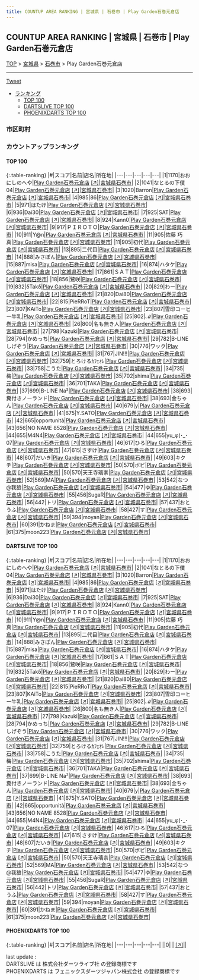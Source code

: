 ```yaml
---
title: COUNTUP AREA RANKING | 宮城県 | 石巻市 | Play Garden石巻元倉店
---
```

## COUNTUP AREA RANKING | 宮城県 | 石巻市 | Play Garden石巻元倉店

[TOP](/darts/rank/) > [宮城県](/darts/rank/宮城県/) > [石巻市](/darts/rank/宮城県/石巻市/) > Play Garden石巻元倉店

___

<a href="https://twitter.com/share?ref_src=twsrc%5Etfw" data-text="COUNTUP AREA RANKING | 宮城県石巻市Play Garden石巻元倉店" class="twitter-share-button" data-hashtags="DARTSLIVE,PHOENIXDARTS,darts,ダーツ" data-show-count="false">Tweet</a>

* [ランキング](#カウントアップランキング)
    * [TOP 100](#top-100)
    * [DARTSLIVE TOP 100](#dartslive-top-100)
    * [PHOENIXDARTS TOP 100](#phoenixdarts-top-100)

### 市区町村

<ul>

</ul>

### カウントアップランキング

#### TOP 100



{:.table-ranking}
|#|スコア|名前|店名|所在地|
|---|---|---|---|---|
|1|1170|<span class="rank-name-dl">おおにしのへや</span>|<a href="/darts/rank/shops/adc8526e7170e2735f9f3321c1147265.html">Play Garden石巻元倉店</a> <a href="https://search.dartslive.com/jp/shop/adc8526e7170e2735f9f3321c1147265">[↗]</a>|<a href="/darts/rank/宮城県/石巻市">宮城県石巻市</a>|
|2|1041|<span class="rank-name-dl">なとるの下僕04</span>|<a href="/darts/rank/shops/adc8526e7170e2735f9f3321c1147265.html">Play Garden石巻元倉店</a> <a href="https://search.dartslive.com/jp/shop/adc8526e7170e2735f9f3321c1147265">[↗]</a>|<a href="/darts/rank/宮城県/石巻市">宮城県石巻市</a>|
|3|1020|<span class="rank-name-dl">Barron</span>|<a href="/darts/rank/shops/adc8526e7170e2735f9f3321c1147265.html">Play Garden石巻元倉店</a> <a href="https://search.dartslive.com/jp/shop/adc8526e7170e2735f9f3321c1147265">[↗]</a>|<a href="/darts/rank/宮城県/石巻市">宮城県石巻市</a>|
|4|985|<span class="rank-name-dl">86</span>|<a href="/darts/rank/shops/adc8526e7170e2735f9f3321c1147265.html">Play Garden石巻元倉店</a> <a href="https://search.dartslive.com/jp/shop/adc8526e7170e2735f9f3321c1147265">[↗]</a>|<a href="/darts/rank/宮城県/石巻市">宮城県石巻市</a>|
|5|971|<span class="rank-name-dl">はたけ</span>|<a href="/darts/rank/shops/adc8526e7170e2735f9f3321c1147265.html">Play Garden石巻元倉店</a> <a href="https://search.dartslive.com/jp/shop/adc8526e7170e2735f9f3321c1147265">[↗]</a>|<a href="/darts/rank/宮城県/石巻市">宮城県石巻市</a>|
|6|936|<span class="rank-name-dl">Dai30</span>|<a href="/darts/rank/shops/adc8526e7170e2735f9f3321c1147265.html">Play Garden石巻元倉店</a> <a href="https://search.dartslive.com/jp/shop/adc8526e7170e2735f9f3321c1147265">[↗]</a>|<a href="/darts/rank/宮城県/石巻市">宮城県石巻市</a>|
|7|925|<span class="rank-name-dl">SAT</span>|<a href="/darts/rank/shops/adc8526e7170e2735f9f3321c1147265.html">Play Garden石巻元倉店</a> <a href="https://search.dartslive.com/jp/shop/adc8526e7170e2735f9f3321c1147265">[↗]</a>|<a href="/darts/rank/宮城県/石巻市">宮城県石巻市</a>|
|8|924|<span class="rank-name-dl">Kann0</span>|<a href="/darts/rank/shops/adc8526e7170e2735f9f3321c1147265.html">Play Garden石巻元倉店</a> <a href="https://search.dartslive.com/jp/shop/adc8526e7170e2735f9f3321c1147265">[↗]</a>|<a href="/darts/rank/宮城県/石巻市">宮城県石巻市</a>|
|9|917|<span class="rank-name-dl">ＰＩＲＯＴＯ</span>|<a href="/darts/rank/shops/adc8526e7170e2735f9f3321c1147265.html">Play Garden石巻元倉店</a> <a href="https://search.dartslive.com/jp/shop/adc8526e7170e2735f9f3321c1147265">[↗]</a>|<a href="/darts/rank/宮城県/石巻市">宮城県石巻市</a>|
|10|911|<span class="rank-name-dl">Y@n</span>|<a href="/darts/rank/shops/adc8526e7170e2735f9f3321c1147265.html">Play Garden石巻元倉店</a> <a href="https://search.dartslive.com/jp/shop/adc8526e7170e2735f9f3321c1147265">[↗]</a>|<a href="/darts/rank/宮城県/石巻市">宮城県石巻市</a>|
|11|905|<span class="rank-name-dl">佐藤 巧真</span>|<a href="/darts/rank/shops/adc8526e7170e2735f9f3321c1147265.html">Play Garden石巻元倉店</a> <a href="https://search.dartslive.com/jp/shop/adc8526e7170e2735f9f3321c1147265">[↗]</a>|<a href="/darts/rank/宮城県/石巻市">宮城県石巻市</a>|
|11|905|<span class="rank-name-dl">初代</span>|<a href="/darts/rank/shops/adc8526e7170e2735f9f3321c1147265.html">Play Garden石巻元倉店</a> <a href="https://search.dartslive.com/jp/shop/adc8526e7170e2735f9f3321c1147265">[↗]</a>|<a href="/darts/rank/宮城県/石巻市">宮城県石巻市</a>|
|13|895|<span class="rank-name-dl">二代目</span>|<a href="/darts/rank/shops/adc8526e7170e2735f9f3321c1147265.html">Play Garden石巻元倉店</a> <a href="https://search.dartslive.com/jp/shop/adc8526e7170e2735f9f3321c1147265">[↗]</a>|<a href="/darts/rank/宮城県/石巻市">宮城県石巻市</a>|
|14|888|<span class="rank-name-dl">みさぽん</span>|<a href="/darts/rank/shops/adc8526e7170e2735f9f3321c1147265.html">Play Garden石巻元倉店</a> <a href="https://search.dartslive.com/jp/shop/adc8526e7170e2735f9f3321c1147265">[↗]</a>|<a href="/darts/rank/宮城県/石巻市">宮城県石巻市</a>|
|15|887|<span class="rank-name-dl">misa</span>|<a href="/darts/rank/shops/adc8526e7170e2735f9f3321c1147265.html">Play Garden石巻元倉店</a> <a href="https://search.dartslive.com/jp/shop/adc8526e7170e2735f9f3321c1147265">[↗]</a>|<a href="/darts/rank/宮城県/石巻市">宮城県石巻市</a>|
|16|874|<span class="rank-name-dl">ハタケ</span>|<a href="/darts/rank/shops/adc8526e7170e2735f9f3321c1147265.html">Play Garden石巻元倉店</a> <a href="https://search.dartslive.com/jp/shop/adc8526e7170e2735f9f3321c1147265">[↗]</a>|<a href="/darts/rank/宮城県/石巻市">宮城県石巻市</a>|
|17|861|<span class="rank-name-dl">ＳＡＴ</span>|<a href="/darts/rank/shops/adc8526e7170e2735f9f3321c1147265.html">Play Garden石巻元倉店</a> <a href="https://search.dartslive.com/jp/shop/adc8526e7170e2735f9f3321c1147265">[↗]</a>|<a href="/darts/rank/宮城県/石巻市">宮城県石巻市</a>|
|18|856|<span class="rank-name-dl">鷺咲</span>|<a href="/darts/rank/shops/adc8526e7170e2735f9f3321c1147265.html">Play Garden石巻元倉店</a> <a href="https://search.dartslive.com/jp/shop/adc8526e7170e2735f9f3321c1147265">[↗]</a>|<a href="/darts/rank/宮城県/石巻市">宮城県石巻市</a>|
|19|832|<span class="rank-name-dl">δTakδ</span>|<a href="/darts/rank/shops/adc8526e7170e2735f9f3321c1147265.html">Play Garden石巻元倉店</a> <a href="https://search.dartslive.com/jp/shop/adc8526e7170e2735f9f3321c1147265">[↗]</a>|<a href="/darts/rank/宮城県/石巻市">宮城県石巻市</a>|
|20|829|<span class="rank-name-dl">わー</span>|<a href="/darts/rank/shops/adc8526e7170e2735f9f3321c1147265.html">Play Garden石巻元倉店</a> <a href="https://search.dartslive.com/jp/shop/adc8526e7170e2735f9f3321c1147265">[↗]</a>|<a href="/darts/rank/宮城県/石巻市">宮城県石巻市</a>|
|21|820|<span class="rank-name-dl">Dai80</span>|<a href="/darts/rank/shops/adc8526e7170e2735f9f3321c1147265.html">Play Garden石巻元倉店</a> <a href="https://search.dartslive.com/jp/shop/adc8526e7170e2735f9f3321c1147265">[↗]</a>|<a href="/darts/rank/宮城県/石巻市">宮城県石巻市</a>|
|22|815|<span class="rank-name-dl">PieRRoT</span>|<a href="/darts/rank/shops/adc8526e7170e2735f9f3321c1147265.html">Play Garden石巻元倉店</a> <a href="https://search.dartslive.com/jp/shop/adc8526e7170e2735f9f3321c1147265">[↗]</a>|<a href="/darts/rank/宮城県/石巻市">宮城県石巻市</a>|
|23|807|<span class="rank-name-dl">KAiTo</span>|<a href="/darts/rank/shops/adc8526e7170e2735f9f3321c1147265.html">Play Garden石巻元倉店</a> <a href="https://search.dartslive.com/jp/shop/adc8526e7170e2735f9f3321c1147265">[↗]</a>|<a href="/darts/rank/宮城県/石巻市">宮城県石巻市</a>|
|23|807|<span class="rank-name-dl">雪印コーヒー牛乳</span>|<a href="/darts/rank/shops/adc8526e7170e2735f9f3321c1147265.html">Play Garden石巻元倉店</a> <a href="https://search.dartslive.com/jp/shop/adc8526e7170e2735f9f3321c1147265">[↗]</a>|<a href="/darts/rank/宮城県/石巻市">宮城県石巻市</a>|
|25|802|<span class="rank-name-dl">ℳ</span>|<a href="/darts/rank/shops/adc8526e7170e2735f9f3321c1147265.html">Play Garden石巻元倉店</a> <a href="https://search.dartslive.com/jp/shop/adc8526e7170e2735f9f3321c1147265">[↗]</a>|<a href="/darts/rank/宮城県/石巻市">宮城県石巻市</a>|
|26|800|<span class="rank-name-dl">名も無き人</span>|<a href="/darts/rank/shops/adc8526e7170e2735f9f3321c1147265.html">Play Garden石巻元倉店</a> <a href="https://search.dartslive.com/jp/shop/adc8526e7170e2735f9f3321c1147265">[↗]</a>|<a href="/darts/rank/宮城県/石巻市">宮城県石巻市</a>|
|27|798|<span class="rank-name-dl">Kazuki</span>|<a href="/darts/rank/shops/adc8526e7170e2735f9f3321c1147265.html">Play Garden石巻元倉店</a> <a href="https://search.dartslive.com/jp/shop/adc8526e7170e2735f9f3321c1147265">[↗]</a>|<a href="/darts/rank/宮城県/石巻市">宮城県石巻市</a>|
|28|794|<span class="rank-name-dl">かめっち</span>|<a href="/darts/rank/shops/adc8526e7170e2735f9f3321c1147265.html">Play Garden石巻元倉店</a> <a href="https://search.dartslive.com/jp/shop/adc8526e7170e2735f9f3321c1147265">[↗]</a>|<a href="/darts/rank/宮城県/石巻市">宮城県石巻市</a>|
|29|782|<span class="rank-name-dl">B-LINEしげぞう</span>|<a href="/darts/rank/shops/adc8526e7170e2735f9f3321c1147265.html">Play Garden石巻元倉店</a> <a href="https://search.dartslive.com/jp/shop/adc8526e7170e2735f9f3321c1147265">[↗]</a>|<a href="/darts/rank/宮城県/石巻市">宮城県石巻市</a>|
|30|776|<span class="rank-name-dl">ワック</span>|<a href="/darts/rank/shops/adc8526e7170e2735f9f3321c1147265.html">Play Garden石巻元倉店</a> <a href="https://search.dartslive.com/jp/shop/adc8526e7170e2735f9f3321c1147265">[↗]</a>|<a href="/darts/rank/宮城県/石巻市">宮城県石巻市</a>|
|31|767|<span class="rank-name-dl">JIN!!!</span>|<a href="/darts/rank/shops/adc8526e7170e2735f9f3321c1147265.html">Play Garden石巻元倉店</a> <a href="https://search.dartslive.com/jp/shop/adc8526e7170e2735f9f3321c1147265">[↗]</a>|<a href="/darts/rank/宮城県/石巻市">宮城県石巻市</a>|
|32|759|<span class="rank-name-dl">とろけるｶﾌｪｵﾚ</span>|<a href="/darts/rank/shops/adc8526e7170e2735f9f3321c1147265.html">Play Garden石巻元倉店</a> <a href="https://search.dartslive.com/jp/shop/adc8526e7170e2735f9f3321c1147265">[↗]</a>|<a href="/darts/rank/宮城県/石巻市">宮城県石巻市</a>|
|33|758|<span class="rank-name-dl">こうた</span>|<a href="/darts/rank/shops/adc8526e7170e2735f9f3321c1147265.html">Play Garden石巻元倉店</a> <a href="https://search.dartslive.com/jp/shop/adc8526e7170e2735f9f3321c1147265">[↗]</a>|<a href="/darts/rank/宮城県/石巻市">宮城県石巻市</a>|
|34|735|<span class="rank-name-dl">梅</span>|<a href="/darts/rank/shops/adc8526e7170e2735f9f3321c1147265.html">Play Garden石巻元倉店</a> <a href="https://search.dartslive.com/jp/shop/adc8526e7170e2735f9f3321c1147265">[↗]</a>|<a href="/darts/rank/宮城県/石巻市">宮城県石巻市</a>|
|35|702|<span class="rank-name-dl">shima</span>|<a href="/darts/rank/shops/adc8526e7170e2735f9f3321c1147265.html">Play Garden石巻元倉店</a> <a href="https://search.dartslive.com/jp/shop/adc8526e7170e2735f9f3321c1147265">[↗]</a>|<a href="/darts/rank/宮城県/石巻市">宮城県石巻市</a>|
|36|701|<span class="rank-name-dl">TAKA</span>|<a href="/darts/rank/shops/adc8526e7170e2735f9f3321c1147265.html">Play Garden石巻元倉店</a> <a href="https://search.dartslive.com/jp/shop/adc8526e7170e2735f9f3321c1147265">[↗]</a>|<a href="/darts/rank/宮城県/石巻市">宮城県石巻市</a>|
|37|699|<span class="rank-name-dl">B-LINE Na²</span>|<a href="/darts/rank/shops/adc8526e7170e2735f9f3321c1147265.html">Play Garden石巻元倉店</a> <a href="https://search.dartslive.com/jp/shop/adc8526e7170e2735f9f3321c1147265">[↗]</a>|<a href="/darts/rank/宮城県/石巻市">宮城県石巻市</a>|
|38|693|<span class="rank-name-dl">糞付きノーランド</span>|<a href="/darts/rank/shops/adc8526e7170e2735f9f3321c1147265.html">Play Garden石巻元倉店</a> <a href="https://search.dartslive.com/jp/shop/adc8526e7170e2735f9f3321c1147265">[↗]</a>|<a href="/darts/rank/宮城県/石巻市">宮城県石巻市</a>|
|38|693|<span class="rank-name-dl">金ちゃん</span>|<a href="/darts/rank/shops/adc8526e7170e2735f9f3321c1147265.html">Play Garden石巻元倉店</a> <a href="https://search.dartslive.com/jp/shop/adc8526e7170e2735f9f3321c1147265">[↗]</a>|<a href="/darts/rank/宮城県/石巻市">宮城県石巻市</a>|
|40|679|<span class="rank-name-dl">y</span>|<a href="/darts/rank/shops/adc8526e7170e2735f9f3321c1147265.html">Play Garden石巻元倉店</a> <a href="https://search.dartslive.com/jp/shop/adc8526e7170e2735f9f3321c1147265">[↗]</a>|<a href="/darts/rank/宮城県/石巻市">宮城県石巻市</a>|
|41|675|<span class="rank-name-dl">Y.SATO</span>|<a href="/darts/rank/shops/adc8526e7170e2735f9f3321c1147265.html">Play Garden石巻元倉店</a> <a href="https://search.dartslive.com/jp/shop/adc8526e7170e2735f9f3321c1147265">[↗]</a>|<a href="/darts/rank/宮城県/石巻市">宮城県石巻市</a>|
|42|665|<span class="rank-name-dl">opportunità</span>|<a href="/darts/rank/shops/adc8526e7170e2735f9f3321c1147265.html">Play Garden石巻元倉店</a> <a href="https://search.dartslive.com/jp/shop/adc8526e7170e2735f9f3321c1147265">[↗]</a>|<a href="/darts/rank/宮城県/石巻市">宮城県石巻市</a>|
|43|656|<span class="rank-name-dl">NO NAME 8528</span>|<a href="/darts/rank/shops/adc8526e7170e2735f9f3321c1147265.html">Play Garden石巻元倉店</a> <a href="https://search.dartslive.com/jp/shop/adc8526e7170e2735f9f3321c1147265">[↗]</a>|<a href="/darts/rank/宮城県/石巻市">宮城県石巻市</a>|
|44|655|<span class="rank-name-dl">M4N4</span>|<a href="/darts/rank/shops/adc8526e7170e2735f9f3321c1147265.html">Play Garden石巻元倉店</a> <a href="https://search.dartslive.com/jp/shop/adc8526e7170e2735f9f3321c1147265">[↗]</a>|<a href="/darts/rank/宮城県/石巻市">宮城県石巻市</a>|
|44|655|<span class="rank-name-dl">yu_φ(･_･07</span>|<a href="/darts/rank/shops/adc8526e7170e2735f9f3321c1147265.html">Play Garden石巻元倉店</a> <a href="https://search.dartslive.com/jp/shop/adc8526e7170e2735f9f3321c1147265">[↗]</a>|<a href="/darts/rank/宮城県/石巻市">宮城県石巻市</a>|
|46|617|<span class="rank-name-dl">ひろ</span>|<a href="/darts/rank/shops/adc8526e7170e2735f9f3321c1147265.html">Play Garden石巻元倉店</a> <a href="https://search.dartslive.com/jp/shop/adc8526e7170e2735f9f3321c1147265">[↗]</a>|<a href="/darts/rank/宮城県/石巻市">宮城県石巻市</a>|
|47|615|<span class="rank-name-dl">さすけ</span>|<a href="/darts/rank/shops/adc8526e7170e2735f9f3321c1147265.html">Play Garden石巻元倉店</a> <a href="https://search.dartslive.com/jp/shop/adc8526e7170e2735f9f3321c1147265">[↗]</a>|<a href="/darts/rank/宮城県/石巻市">宮城県石巻市</a>|
|48|607|<span class="rank-name-dl">だいき</span>|<a href="/darts/rank/shops/adc8526e7170e2735f9f3321c1147265.html">Play Garden石巻元倉店</a> <a href="https://search.dartslive.com/jp/shop/adc8526e7170e2735f9f3321c1147265">[↗]</a>|<a href="/darts/rank/宮城県/石巻市">宮城県石巻市</a>|
|49|603|<span class="rank-name-dl">キクチ</span>|<a href="/darts/rank/shops/adc8526e7170e2735f9f3321c1147265.html">Play Garden石巻元倉店</a> <a href="https://search.dartslive.com/jp/shop/adc8526e7170e2735f9f3321c1147265">[↗]</a>|<a href="/darts/rank/宮城県/石巻市">宮城県石巻市</a>|
|50|570|<span class="rank-name-dl">ボビ</span>|<a href="/darts/rank/shops/adc8526e7170e2735f9f3321c1147265.html">Play Garden石巻元倉店</a> <a href="https://search.dartslive.com/jp/shop/adc8526e7170e2735f9f3321c1147265">[↗]</a>|<a href="/darts/rank/宮城県/石巻市">宮城県石巻市</a>|
|50|570|<span class="rank-name-dl">天王寺璃柰</span>|<a href="/darts/rank/shops/adc8526e7170e2735f9f3321c1147265.html">Play Garden石巻元倉店</a> <a href="https://search.dartslive.com/jp/shop/adc8526e7170e2735f9f3321c1147265">[↗]</a>|<a href="/darts/rank/宮城県/石巻市">宮城県石巻市</a>|
|52|569|<span class="rank-name-dl">MA</span>|<a href="/darts/rank/shops/adc8526e7170e2735f9f3321c1147265.html">Play Garden石巻元倉店</a> <a href="https://search.dartslive.com/jp/shop/adc8526e7170e2735f9f3321c1147265">[↗]</a>|<a href="/darts/rank/宮城県/石巻市">宮城県石巻市</a>|
|53|542|<span class="rank-name-dl">なつ@我狼</span>|<a href="/darts/rank/shops/adc8526e7170e2735f9f3321c1147265.html">Play Garden石巻元倉店</a> <a href="https://search.dartslive.com/jp/shop/adc8526e7170e2735f9f3321c1147265">[↗]</a>|<a href="/darts/rank/宮城県/石巻市">宮城県石巻市</a>|
|54|477|<span class="rank-name-dl">ゆ</span>|<a href="/darts/rank/shops/adc8526e7170e2735f9f3321c1147265.html">Play Garden石巻元倉店</a> <a href="https://search.dartslive.com/jp/shop/adc8526e7170e2735f9f3321c1147265">[↗]</a>|<a href="/darts/rank/宮城県/石巻市">宮城県石巻市</a>|
|55|456|<span class="rank-name-dl">SugaR</span>|<a href="/darts/rank/shops/adc8526e7170e2735f9f3321c1147265.html">Play Garden石巻元倉店</a> <a href="https://search.dartslive.com/jp/shop/adc8526e7170e2735f9f3321c1147265">[↗]</a>|<a href="/darts/rank/宮城県/石巻市">宮城県石巻市</a>|
|56|442|<span class="rank-name-dl">トリ</span>|<a href="/darts/rank/shops/adc8526e7170e2735f9f3321c1147265.html">Play Garden石巻元倉店</a> <a href="https://search.dartslive.com/jp/shop/adc8526e7170e2735f9f3321c1147265">[↗]</a>|<a href="/darts/rank/宮城県/石巻市">宮城県石巻市</a>|
|57|437|<span class="rank-name-dl">おとうふ</span>|<a href="/darts/rank/shops/adc8526e7170e2735f9f3321c1147265.html">Play Garden石巻元倉店</a> <a href="https://search.dartslive.com/jp/shop/adc8526e7170e2735f9f3321c1147265">[↗]</a>|<a href="/darts/rank/宮城県/石巻市">宮城県石巻市</a>|
|58|427|<span class="rank-name-dl">す</span>|<a href="/darts/rank/shops/adc8526e7170e2735f9f3321c1147265.html">Play Garden石巻元倉店</a> <a href="https://search.dartslive.com/jp/shop/adc8526e7170e2735f9f3321c1147265">[↗]</a>|<a href="/darts/rank/宮城県/石巻市">宮城県石巻市</a>|
|59|394|<span class="rank-name-dl">moyan</span>|<a href="/darts/rank/shops/adc8526e7170e2735f9f3321c1147265.html">Play Garden石巻元倉店</a> <a href="https://search.dartslive.com/jp/shop/adc8526e7170e2735f9f3321c1147265">[↗]</a>|<a href="/darts/rank/宮城県/石巻市">宮城県石巻市</a>|
|60|391|<span class="rank-name-dl">かねま</span>|<a href="/darts/rank/shops/adc8526e7170e2735f9f3321c1147265.html">Play Garden石巻元倉店</a> <a href="https://search.dartslive.com/jp/shop/adc8526e7170e2735f9f3321c1147265">[↗]</a>|<a href="/darts/rank/宮城県/石巻市">宮城県石巻市</a>|
|61|375|<span class="rank-name-dl">moon223</span>|<a href="/darts/rank/shops/adc8526e7170e2735f9f3321c1147265.html">Play Garden石巻元倉店</a> <a href="https://search.dartslive.com/jp/shop/adc8526e7170e2735f9f3321c1147265">[↗]</a>|<a href="/darts/rank/宮城県/石巻市">宮城県石巻市</a>|


#### DARTSLIVE TOP 100



{:.table-ranking}
|#|スコア|名前|店名|所在地|
|---|---|---|---|---|
|1|1170|<span class="rank-name-dl">おおにしのへや</span>|<a href="/darts/rank/shops/adc8526e7170e2735f9f3321c1147265.html">Play Garden石巻元倉店</a> <a href="https://search.dartslive.com/jp/shop/adc8526e7170e2735f9f3321c1147265">[↗]</a>|<a href="/darts/rank/宮城県/石巻市">宮城県石巻市</a>|
|2|1041|<span class="rank-name-dl">なとるの下僕04</span>|<a href="/darts/rank/shops/adc8526e7170e2735f9f3321c1147265.html">Play Garden石巻元倉店</a> <a href="https://search.dartslive.com/jp/shop/adc8526e7170e2735f9f3321c1147265">[↗]</a>|<a href="/darts/rank/宮城県/石巻市">宮城県石巻市</a>|
|3|1020|<span class="rank-name-dl">Barron</span>|<a href="/darts/rank/shops/adc8526e7170e2735f9f3321c1147265.html">Play Garden石巻元倉店</a> <a href="https://search.dartslive.com/jp/shop/adc8526e7170e2735f9f3321c1147265">[↗]</a>|<a href="/darts/rank/宮城県/石巻市">宮城県石巻市</a>|
|4|985|<span class="rank-name-dl">86</span>|<a href="/darts/rank/shops/adc8526e7170e2735f9f3321c1147265.html">Play Garden石巻元倉店</a> <a href="https://search.dartslive.com/jp/shop/adc8526e7170e2735f9f3321c1147265">[↗]</a>|<a href="/darts/rank/宮城県/石巻市">宮城県石巻市</a>|
|5|971|<span class="rank-name-dl">はたけ</span>|<a href="/darts/rank/shops/adc8526e7170e2735f9f3321c1147265.html">Play Garden石巻元倉店</a> <a href="https://search.dartslive.com/jp/shop/adc8526e7170e2735f9f3321c1147265">[↗]</a>|<a href="/darts/rank/宮城県/石巻市">宮城県石巻市</a>|
|6|936|<span class="rank-name-dl">Dai30</span>|<a href="/darts/rank/shops/adc8526e7170e2735f9f3321c1147265.html">Play Garden石巻元倉店</a> <a href="https://search.dartslive.com/jp/shop/adc8526e7170e2735f9f3321c1147265">[↗]</a>|<a href="/darts/rank/宮城県/石巻市">宮城県石巻市</a>|
|7|925|<span class="rank-name-dl">SAT</span>|<a href="/darts/rank/shops/adc8526e7170e2735f9f3321c1147265.html">Play Garden石巻元倉店</a> <a href="https://search.dartslive.com/jp/shop/adc8526e7170e2735f9f3321c1147265">[↗]</a>|<a href="/darts/rank/宮城県/石巻市">宮城県石巻市</a>|
|8|924|<span class="rank-name-dl">Kann0</span>|<a href="/darts/rank/shops/adc8526e7170e2735f9f3321c1147265.html">Play Garden石巻元倉店</a> <a href="https://search.dartslive.com/jp/shop/adc8526e7170e2735f9f3321c1147265">[↗]</a>|<a href="/darts/rank/宮城県/石巻市">宮城県石巻市</a>|
|9|917|<span class="rank-name-dl">ＰＩＲＯＴＯ</span>|<a href="/darts/rank/shops/adc8526e7170e2735f9f3321c1147265.html">Play Garden石巻元倉店</a> <a href="https://search.dartslive.com/jp/shop/adc8526e7170e2735f9f3321c1147265">[↗]</a>|<a href="/darts/rank/宮城県/石巻市">宮城県石巻市</a>|
|10|911|<span class="rank-name-dl">Y@n</span>|<a href="/darts/rank/shops/adc8526e7170e2735f9f3321c1147265.html">Play Garden石巻元倉店</a> <a href="https://search.dartslive.com/jp/shop/adc8526e7170e2735f9f3321c1147265">[↗]</a>|<a href="/darts/rank/宮城県/石巻市">宮城県石巻市</a>|
|11|905|<span class="rank-name-dl">佐藤 巧真</span>|<a href="/darts/rank/shops/adc8526e7170e2735f9f3321c1147265.html">Play Garden石巻元倉店</a> <a href="https://search.dartslive.com/jp/shop/adc8526e7170e2735f9f3321c1147265">[↗]</a>|<a href="/darts/rank/宮城県/石巻市">宮城県石巻市</a>|
|11|905|<span class="rank-name-dl">初代</span>|<a href="/darts/rank/shops/adc8526e7170e2735f9f3321c1147265.html">Play Garden石巻元倉店</a> <a href="https://search.dartslive.com/jp/shop/adc8526e7170e2735f9f3321c1147265">[↗]</a>|<a href="/darts/rank/宮城県/石巻市">宮城県石巻市</a>|
|13|895|<span class="rank-name-dl">二代目</span>|<a href="/darts/rank/shops/adc8526e7170e2735f9f3321c1147265.html">Play Garden石巻元倉店</a> <a href="https://search.dartslive.com/jp/shop/adc8526e7170e2735f9f3321c1147265">[↗]</a>|<a href="/darts/rank/宮城県/石巻市">宮城県石巻市</a>|
|14|888|<span class="rank-name-dl">みさぽん</span>|<a href="/darts/rank/shops/adc8526e7170e2735f9f3321c1147265.html">Play Garden石巻元倉店</a> <a href="https://search.dartslive.com/jp/shop/adc8526e7170e2735f9f3321c1147265">[↗]</a>|<a href="/darts/rank/宮城県/石巻市">宮城県石巻市</a>|
|15|887|<span class="rank-name-dl">misa</span>|<a href="/darts/rank/shops/adc8526e7170e2735f9f3321c1147265.html">Play Garden石巻元倉店</a> <a href="https://search.dartslive.com/jp/shop/adc8526e7170e2735f9f3321c1147265">[↗]</a>|<a href="/darts/rank/宮城県/石巻市">宮城県石巻市</a>|
|16|874|<span class="rank-name-dl">ハタケ</span>|<a href="/darts/rank/shops/adc8526e7170e2735f9f3321c1147265.html">Play Garden石巻元倉店</a> <a href="https://search.dartslive.com/jp/shop/adc8526e7170e2735f9f3321c1147265">[↗]</a>|<a href="/darts/rank/宮城県/石巻市">宮城県石巻市</a>|
|17|861|<span class="rank-name-dl">ＳＡＴ</span>|<a href="/darts/rank/shops/adc8526e7170e2735f9f3321c1147265.html">Play Garden石巻元倉店</a> <a href="https://search.dartslive.com/jp/shop/adc8526e7170e2735f9f3321c1147265">[↗]</a>|<a href="/darts/rank/宮城県/石巻市">宮城県石巻市</a>|
|18|856|<span class="rank-name-dl">鷺咲</span>|<a href="/darts/rank/shops/adc8526e7170e2735f9f3321c1147265.html">Play Garden石巻元倉店</a> <a href="https://search.dartslive.com/jp/shop/adc8526e7170e2735f9f3321c1147265">[↗]</a>|<a href="/darts/rank/宮城県/石巻市">宮城県石巻市</a>|
|19|832|<span class="rank-name-dl">δTakδ</span>|<a href="/darts/rank/shops/adc8526e7170e2735f9f3321c1147265.html">Play Garden石巻元倉店</a> <a href="https://search.dartslive.com/jp/shop/adc8526e7170e2735f9f3321c1147265">[↗]</a>|<a href="/darts/rank/宮城県/石巻市">宮城県石巻市</a>|
|20|829|<span class="rank-name-dl">わー</span>|<a href="/darts/rank/shops/adc8526e7170e2735f9f3321c1147265.html">Play Garden石巻元倉店</a> <a href="https://search.dartslive.com/jp/shop/adc8526e7170e2735f9f3321c1147265">[↗]</a>|<a href="/darts/rank/宮城県/石巻市">宮城県石巻市</a>|
|21|820|<span class="rank-name-dl">Dai80</span>|<a href="/darts/rank/shops/adc8526e7170e2735f9f3321c1147265.html">Play Garden石巻元倉店</a> <a href="https://search.dartslive.com/jp/shop/adc8526e7170e2735f9f3321c1147265">[↗]</a>|<a href="/darts/rank/宮城県/石巻市">宮城県石巻市</a>|
|22|815|<span class="rank-name-dl">PieRRoT</span>|<a href="/darts/rank/shops/adc8526e7170e2735f9f3321c1147265.html">Play Garden石巻元倉店</a> <a href="https://search.dartslive.com/jp/shop/adc8526e7170e2735f9f3321c1147265">[↗]</a>|<a href="/darts/rank/宮城県/石巻市">宮城県石巻市</a>|
|23|807|<span class="rank-name-dl">KAiTo</span>|<a href="/darts/rank/shops/adc8526e7170e2735f9f3321c1147265.html">Play Garden石巻元倉店</a> <a href="https://search.dartslive.com/jp/shop/adc8526e7170e2735f9f3321c1147265">[↗]</a>|<a href="/darts/rank/宮城県/石巻市">宮城県石巻市</a>|
|23|807|<span class="rank-name-dl">雪印コーヒー牛乳</span>|<a href="/darts/rank/shops/adc8526e7170e2735f9f3321c1147265.html">Play Garden石巻元倉店</a> <a href="https://search.dartslive.com/jp/shop/adc8526e7170e2735f9f3321c1147265">[↗]</a>|<a href="/darts/rank/宮城県/石巻市">宮城県石巻市</a>|
|25|802|<span class="rank-name-dl">ℳ</span>|<a href="/darts/rank/shops/adc8526e7170e2735f9f3321c1147265.html">Play Garden石巻元倉店</a> <a href="https://search.dartslive.com/jp/shop/adc8526e7170e2735f9f3321c1147265">[↗]</a>|<a href="/darts/rank/宮城県/石巻市">宮城県石巻市</a>|
|26|800|<span class="rank-name-dl">名も無き人</span>|<a href="/darts/rank/shops/adc8526e7170e2735f9f3321c1147265.html">Play Garden石巻元倉店</a> <a href="https://search.dartslive.com/jp/shop/adc8526e7170e2735f9f3321c1147265">[↗]</a>|<a href="/darts/rank/宮城県/石巻市">宮城県石巻市</a>|
|27|798|<span class="rank-name-dl">Kazuki</span>|<a href="/darts/rank/shops/adc8526e7170e2735f9f3321c1147265.html">Play Garden石巻元倉店</a> <a href="https://search.dartslive.com/jp/shop/adc8526e7170e2735f9f3321c1147265">[↗]</a>|<a href="/darts/rank/宮城県/石巻市">宮城県石巻市</a>|
|28|794|<span class="rank-name-dl">かめっち</span>|<a href="/darts/rank/shops/adc8526e7170e2735f9f3321c1147265.html">Play Garden石巻元倉店</a> <a href="https://search.dartslive.com/jp/shop/adc8526e7170e2735f9f3321c1147265">[↗]</a>|<a href="/darts/rank/宮城県/石巻市">宮城県石巻市</a>|
|29|782|<span class="rank-name-dl">B-LINEしげぞう</span>|<a href="/darts/rank/shops/adc8526e7170e2735f9f3321c1147265.html">Play Garden石巻元倉店</a> <a href="https://search.dartslive.com/jp/shop/adc8526e7170e2735f9f3321c1147265">[↗]</a>|<a href="/darts/rank/宮城県/石巻市">宮城県石巻市</a>|
|30|776|<span class="rank-name-dl">ワック</span>|<a href="/darts/rank/shops/adc8526e7170e2735f9f3321c1147265.html">Play Garden石巻元倉店</a> <a href="https://search.dartslive.com/jp/shop/adc8526e7170e2735f9f3321c1147265">[↗]</a>|<a href="/darts/rank/宮城県/石巻市">宮城県石巻市</a>|
|31|767|<span class="rank-name-dl">JIN!!!</span>|<a href="/darts/rank/shops/adc8526e7170e2735f9f3321c1147265.html">Play Garden石巻元倉店</a> <a href="https://search.dartslive.com/jp/shop/adc8526e7170e2735f9f3321c1147265">[↗]</a>|<a href="/darts/rank/宮城県/石巻市">宮城県石巻市</a>|
|32|759|<span class="rank-name-dl">とろけるｶﾌｪｵﾚ</span>|<a href="/darts/rank/shops/adc8526e7170e2735f9f3321c1147265.html">Play Garden石巻元倉店</a> <a href="https://search.dartslive.com/jp/shop/adc8526e7170e2735f9f3321c1147265">[↗]</a>|<a href="/darts/rank/宮城県/石巻市">宮城県石巻市</a>|
|33|758|<span class="rank-name-dl">こうた</span>|<a href="/darts/rank/shops/adc8526e7170e2735f9f3321c1147265.html">Play Garden石巻元倉店</a> <a href="https://search.dartslive.com/jp/shop/adc8526e7170e2735f9f3321c1147265">[↗]</a>|<a href="/darts/rank/宮城県/石巻市">宮城県石巻市</a>|
|34|735|<span class="rank-name-dl">梅</span>|<a href="/darts/rank/shops/adc8526e7170e2735f9f3321c1147265.html">Play Garden石巻元倉店</a> <a href="https://search.dartslive.com/jp/shop/adc8526e7170e2735f9f3321c1147265">[↗]</a>|<a href="/darts/rank/宮城県/石巻市">宮城県石巻市</a>|
|35|702|<span class="rank-name-dl">shima</span>|<a href="/darts/rank/shops/adc8526e7170e2735f9f3321c1147265.html">Play Garden石巻元倉店</a> <a href="https://search.dartslive.com/jp/shop/adc8526e7170e2735f9f3321c1147265">[↗]</a>|<a href="/darts/rank/宮城県/石巻市">宮城県石巻市</a>|
|36|701|<span class="rank-name-dl">TAKA</span>|<a href="/darts/rank/shops/adc8526e7170e2735f9f3321c1147265.html">Play Garden石巻元倉店</a> <a href="https://search.dartslive.com/jp/shop/adc8526e7170e2735f9f3321c1147265">[↗]</a>|<a href="/darts/rank/宮城県/石巻市">宮城県石巻市</a>|
|37|699|<span class="rank-name-dl">B-LINE Na²</span>|<a href="/darts/rank/shops/adc8526e7170e2735f9f3321c1147265.html">Play Garden石巻元倉店</a> <a href="https://search.dartslive.com/jp/shop/adc8526e7170e2735f9f3321c1147265">[↗]</a>|<a href="/darts/rank/宮城県/石巻市">宮城県石巻市</a>|
|38|693|<span class="rank-name-dl">糞付きノーランド</span>|<a href="/darts/rank/shops/adc8526e7170e2735f9f3321c1147265.html">Play Garden石巻元倉店</a> <a href="https://search.dartslive.com/jp/shop/adc8526e7170e2735f9f3321c1147265">[↗]</a>|<a href="/darts/rank/宮城県/石巻市">宮城県石巻市</a>|
|38|693|<span class="rank-name-dl">金ちゃん</span>|<a href="/darts/rank/shops/adc8526e7170e2735f9f3321c1147265.html">Play Garden石巻元倉店</a> <a href="https://search.dartslive.com/jp/shop/adc8526e7170e2735f9f3321c1147265">[↗]</a>|<a href="/darts/rank/宮城県/石巻市">宮城県石巻市</a>|
|40|679|<span class="rank-name-dl">y</span>|<a href="/darts/rank/shops/adc8526e7170e2735f9f3321c1147265.html">Play Garden石巻元倉店</a> <a href="https://search.dartslive.com/jp/shop/adc8526e7170e2735f9f3321c1147265">[↗]</a>|<a href="/darts/rank/宮城県/石巻市">宮城県石巻市</a>|
|41|675|<span class="rank-name-dl">Y.SATO</span>|<a href="/darts/rank/shops/adc8526e7170e2735f9f3321c1147265.html">Play Garden石巻元倉店</a> <a href="https://search.dartslive.com/jp/shop/adc8526e7170e2735f9f3321c1147265">[↗]</a>|<a href="/darts/rank/宮城県/石巻市">宮城県石巻市</a>|
|42|665|<span class="rank-name-dl">opportunità</span>|<a href="/darts/rank/shops/adc8526e7170e2735f9f3321c1147265.html">Play Garden石巻元倉店</a> <a href="https://search.dartslive.com/jp/shop/adc8526e7170e2735f9f3321c1147265">[↗]</a>|<a href="/darts/rank/宮城県/石巻市">宮城県石巻市</a>|
|43|656|<span class="rank-name-dl">NO NAME 8528</span>|<a href="/darts/rank/shops/adc8526e7170e2735f9f3321c1147265.html">Play Garden石巻元倉店</a> <a href="https://search.dartslive.com/jp/shop/adc8526e7170e2735f9f3321c1147265">[↗]</a>|<a href="/darts/rank/宮城県/石巻市">宮城県石巻市</a>|
|44|655|<span class="rank-name-dl">M4N4</span>|<a href="/darts/rank/shops/adc8526e7170e2735f9f3321c1147265.html">Play Garden石巻元倉店</a> <a href="https://search.dartslive.com/jp/shop/adc8526e7170e2735f9f3321c1147265">[↗]</a>|<a href="/darts/rank/宮城県/石巻市">宮城県石巻市</a>|
|44|655|<span class="rank-name-dl">yu_φ(･_･07</span>|<a href="/darts/rank/shops/adc8526e7170e2735f9f3321c1147265.html">Play Garden石巻元倉店</a> <a href="https://search.dartslive.com/jp/shop/adc8526e7170e2735f9f3321c1147265">[↗]</a>|<a href="/darts/rank/宮城県/石巻市">宮城県石巻市</a>|
|46|617|<span class="rank-name-dl">ひろ</span>|<a href="/darts/rank/shops/adc8526e7170e2735f9f3321c1147265.html">Play Garden石巻元倉店</a> <a href="https://search.dartslive.com/jp/shop/adc8526e7170e2735f9f3321c1147265">[↗]</a>|<a href="/darts/rank/宮城県/石巻市">宮城県石巻市</a>|
|47|615|<span class="rank-name-dl">さすけ</span>|<a href="/darts/rank/shops/adc8526e7170e2735f9f3321c1147265.html">Play Garden石巻元倉店</a> <a href="https://search.dartslive.com/jp/shop/adc8526e7170e2735f9f3321c1147265">[↗]</a>|<a href="/darts/rank/宮城県/石巻市">宮城県石巻市</a>|
|48|607|<span class="rank-name-dl">だいき</span>|<a href="/darts/rank/shops/adc8526e7170e2735f9f3321c1147265.html">Play Garden石巻元倉店</a> <a href="https://search.dartslive.com/jp/shop/adc8526e7170e2735f9f3321c1147265">[↗]</a>|<a href="/darts/rank/宮城県/石巻市">宮城県石巻市</a>|
|49|603|<span class="rank-name-dl">キクチ</span>|<a href="/darts/rank/shops/adc8526e7170e2735f9f3321c1147265.html">Play Garden石巻元倉店</a> <a href="https://search.dartslive.com/jp/shop/adc8526e7170e2735f9f3321c1147265">[↗]</a>|<a href="/darts/rank/宮城県/石巻市">宮城県石巻市</a>|
|50|570|<span class="rank-name-dl">ボビ</span>|<a href="/darts/rank/shops/adc8526e7170e2735f9f3321c1147265.html">Play Garden石巻元倉店</a> <a href="https://search.dartslive.com/jp/shop/adc8526e7170e2735f9f3321c1147265">[↗]</a>|<a href="/darts/rank/宮城県/石巻市">宮城県石巻市</a>|
|50|570|<span class="rank-name-dl">天王寺璃柰</span>|<a href="/darts/rank/shops/adc8526e7170e2735f9f3321c1147265.html">Play Garden石巻元倉店</a> <a href="https://search.dartslive.com/jp/shop/adc8526e7170e2735f9f3321c1147265">[↗]</a>|<a href="/darts/rank/宮城県/石巻市">宮城県石巻市</a>|
|52|569|<span class="rank-name-dl">MA</span>|<a href="/darts/rank/shops/adc8526e7170e2735f9f3321c1147265.html">Play Garden石巻元倉店</a> <a href="https://search.dartslive.com/jp/shop/adc8526e7170e2735f9f3321c1147265">[↗]</a>|<a href="/darts/rank/宮城県/石巻市">宮城県石巻市</a>|
|53|542|<span class="rank-name-dl">なつ@我狼</span>|<a href="/darts/rank/shops/adc8526e7170e2735f9f3321c1147265.html">Play Garden石巻元倉店</a> <a href="https://search.dartslive.com/jp/shop/adc8526e7170e2735f9f3321c1147265">[↗]</a>|<a href="/darts/rank/宮城県/石巻市">宮城県石巻市</a>|
|54|477|<span class="rank-name-dl">ゆ</span>|<a href="/darts/rank/shops/adc8526e7170e2735f9f3321c1147265.html">Play Garden石巻元倉店</a> <a href="https://search.dartslive.com/jp/shop/adc8526e7170e2735f9f3321c1147265">[↗]</a>|<a href="/darts/rank/宮城県/石巻市">宮城県石巻市</a>|
|55|456|<span class="rank-name-dl">SugaR</span>|<a href="/darts/rank/shops/adc8526e7170e2735f9f3321c1147265.html">Play Garden石巻元倉店</a> <a href="https://search.dartslive.com/jp/shop/adc8526e7170e2735f9f3321c1147265">[↗]</a>|<a href="/darts/rank/宮城県/石巻市">宮城県石巻市</a>|
|56|442|<span class="rank-name-dl">トリ</span>|<a href="/darts/rank/shops/adc8526e7170e2735f9f3321c1147265.html">Play Garden石巻元倉店</a> <a href="https://search.dartslive.com/jp/shop/adc8526e7170e2735f9f3321c1147265">[↗]</a>|<a href="/darts/rank/宮城県/石巻市">宮城県石巻市</a>|
|57|437|<span class="rank-name-dl">おとうふ</span>|<a href="/darts/rank/shops/adc8526e7170e2735f9f3321c1147265.html">Play Garden石巻元倉店</a> <a href="https://search.dartslive.com/jp/shop/adc8526e7170e2735f9f3321c1147265">[↗]</a>|<a href="/darts/rank/宮城県/石巻市">宮城県石巻市</a>|
|58|427|<span class="rank-name-dl">す</span>|<a href="/darts/rank/shops/adc8526e7170e2735f9f3321c1147265.html">Play Garden石巻元倉店</a> <a href="https://search.dartslive.com/jp/shop/adc8526e7170e2735f9f3321c1147265">[↗]</a>|<a href="/darts/rank/宮城県/石巻市">宮城県石巻市</a>|
|59|394|<span class="rank-name-dl">moyan</span>|<a href="/darts/rank/shops/adc8526e7170e2735f9f3321c1147265.html">Play Garden石巻元倉店</a> <a href="https://search.dartslive.com/jp/shop/adc8526e7170e2735f9f3321c1147265">[↗]</a>|<a href="/darts/rank/宮城県/石巻市">宮城県石巻市</a>|
|60|391|<span class="rank-name-dl">かねま</span>|<a href="/darts/rank/shops/adc8526e7170e2735f9f3321c1147265.html">Play Garden石巻元倉店</a> <a href="https://search.dartslive.com/jp/shop/adc8526e7170e2735f9f3321c1147265">[↗]</a>|<a href="/darts/rank/宮城県/石巻市">宮城県石巻市</a>|
|61|375|<span class="rank-name-dl">moon223</span>|<a href="/darts/rank/shops/adc8526e7170e2735f9f3321c1147265.html">Play Garden石巻元倉店</a> <a href="https://search.dartslive.com/jp/shop/adc8526e7170e2735f9f3321c1147265">[↗]</a>|<a href="/darts/rank/宮城県/石巻市">宮城県石巻市</a>|


#### PHOENIXDARTS TOP 100



{:.table-ranking}
|#|スコア|名前|店名|所在地|
|---|---|---|---|---|
||0|<span class="rank-name-dl"> </span>|<a href="/darts/rank/shops/.html"></a> <a href="">[↗]</a>|<a href="/darts/rank//"></a>|


<div class="footer border-top border-gray-light mt-5 pt-3 text-right text-gray">
    last update : <span style="font-weight: italic" id="foot_last_modified"></span><br />
    DARTSLIVE は 株式会社ダーツライブ社 の登録商標です<br />
    PHOENIXDARTS は フェニックスダーツジャパン株式会社 の登録商標です<br />
</div>

<script src="https://cdnjs.cloudflare.com/ajax/libs/jquery.tablesorter/2.31.3/js/jquery.tablesorter.min.js" integrity="sha512-qzgd5cYSZcosqpzpn7zF2ZId8f/8CHmFKZ8j7mU4OUXTNRd5g+ZHBPsgKEwoqxCtdQvExE5LprwwPAgoicguNg==" crossorigin="anonymous" referrerpolicy="no-referrer"></script>
<link rel="stylesheet" href="https://cdnjs.cloudflare.com/ajax/libs/jquery.tablesorter/2.31.3/css/theme.default.min.css" integrity="sha512-wghhOJkjQX0Lh3NSWvNKeZ0ZpNn+SPVXX1Qyc9OCaogADktxrBiBdKGDoqVUOyhStvMBmJQ8ZdMHiR3wuEq8+w==" crossorigin="anonymous" referrerpolicy="no-referrer" />
<script>
$(function() {
    $(".table-ranking").tablesorter({sortList:[[0, 0]]});
    $("#foot_last_modified").text(formatDate(new Date(document.lastModified), 'yyyy-MM-dd HH:mm:ss'));
});
</script>

<script async src="https://platform.twitter.com/widgets.js" charset="utf-8"></script>